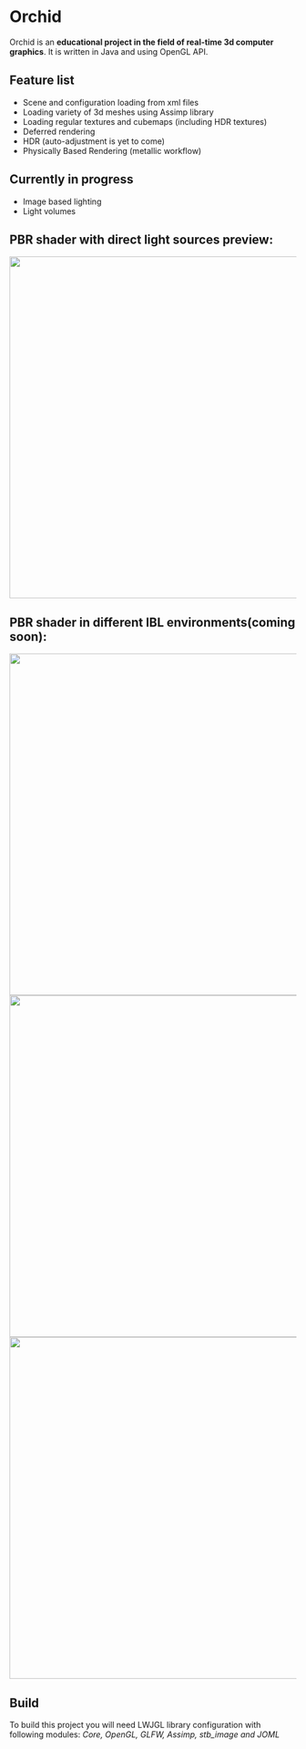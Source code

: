 # Orchid

Orchid is an **educational project in the field of real-time 3d computer graphics**. It is written in Java and using OpenGL API.

## Feature list

* Scene and configuration loading from xml files
* Loading variety of 3d meshes using Assimp library
* Loading regular textures and cubemaps (including HDR textures)
* Deferred rendering
* HDR (auto-adjustment is yet to come)
* Physically Based Rendering (metallic workflow)

## Currently in progress

* Image based lighting
* Light volumes

## PBR shader with direct light sources preview:

<p align="center">
  <img src="https://i.imgur.com/ciPhHnP.png" width="600"/>
</p>

## PBR shader in different IBL environments(coming soon):

<p align="center">
  <img src="https://i.imgur.com/WfQBA7q.png" width="600"/>
  <img src="https://i.imgur.com/nfNGXWJ.png" width="600"/>
  <img src="https://i.imgur.com/v0ghakQ.jpg" width="600"/>
</p>

## Build

To build this project you will need LWJGL library configuration with following modules: *Core, OpenGL, GLFW, Assimp, stb_image and JOML*
